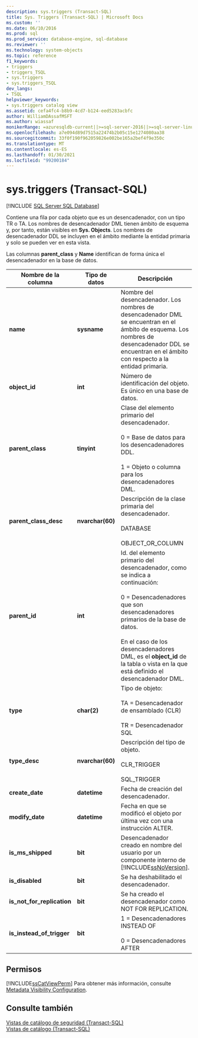 ```yaml
---
description: sys.triggers (Transact-SQL)
title: Sys. Triggers (Transact-SQL) | Microsoft Docs
ms.custom: ''
ms.date: 06/10/2016
ms.prod: sql
ms.prod_service: database-engine, sql-database
ms.reviewer: ''
ms.technology: system-objects
ms.topic: reference
f1_keywords:
- triggers
- triggers_TSQL
- sys.triggers
- sys.triggers_TSQL
dev_langs:
- TSQL
helpviewer_keywords:
- sys.triggers catalog view
ms.assetid: cefa4fc4-b8b9-4cd7-b124-eed5283acbfc
author: WilliamDAssafMSFT
ms.author: wiassaf
monikerRange: =azuresqldb-current||>=sql-server-2016||>=sql-server-linux-2017||=azuresqldb-mi-current
ms.openlocfilehash: a7e094d89d7515a22474b2b05c15e1274080aa38
ms.sourcegitcommit: 33f0f190f962059826e002be165a2bef4f9e350c
ms.translationtype: MT
ms.contentlocale: es-ES
ms.lasthandoff: 01/30/2021
ms.locfileid: "99200184"
---
```

# <a name="systriggers-transact-sql"></a>sys.triggers (Transact-SQL)
[!INCLUDE [SQL Server SQL Database](../../includes/applies-to-version/sql-asdb.md)]

  Contiene una fila por cada objeto que es un desencadenador, con un tipo TR o TA. Los nombres de desencadenador DML tienen ámbito de esquema y, por tanto, están visibles en **Sys. Objects**. Los nombres de desencadenador DDL se incluyen en el ámbito mediante la entidad primaria y solo se pueden ver en esta vista.  
  
 Las columnas **parent_class** y **Name** identifican de forma única el desencadenador en la base de datos.  
  
|Nombre de la columna|Tipo de datos|Descripción|  
|-----------------|---------------|-----------------|  
|**name**|**sysname**|Nombre del desencadenador. Los nombres de desencadenador DML se encuentran en el ámbito de esquema. Los nombres de desencadenador DDL se encuentran en el ámbito con respecto a la entidad primaria.|  
|**object_id**|**int**|Número de identificación del objeto. Es único en una base de datos.|  
|**parent_class**|**tinyint**|Clase del elemento primario del desencadenador.<br /><br /> 0 = Base de datos para los desencadenadores DDL.<br /><br /> 1 = Objeto o columna para los desencadenadores DML.|  
|**parent_class_desc**|**nvarchar(60)**|Descripción de la clase primaria del desencadenador.<br /><br /> DATABASE<br /><br /> OBJECT_OR_COLUMN|  
|**parent_id**|**int**|Id. del elemento primario del desencadenador, como se indica a continuación:<br /><br /> 0 = Desencadenadores que son desencadenadores primarios de la base de datos.<br /><br /> En el caso de los desencadenadores DML, es el **object_id** de la tabla o vista en la que está definido el desencadenador DML.|  
|**type**|**char(2)**|Tipo de objeto:<br /><br /> TA = Desencadenador de ensamblado (CLR)<br /><br /> TR = Desencadenador SQL|  
|**type_desc**|**nvarchar(60)**|Descripción del tipo de objeto.<br /><br /> CLR_TRIGGER<br /><br /> SQL_TRIGGER|  
|**create_date**|**datetime**|Fecha de creación del desencadenador.|  
|**modify_date**|**datetime**|Fecha en que se modificó el objeto por última vez con una instrucción ALTER.|  
|**is_ms_shipped**|**bit**|Desencadenador creado en nombre del usuario por un componente interno de [!INCLUDE[ssNoVersion](../../includes/ssnoversion-md.md)].|  
|**is_disabled**|**bit**|Se ha deshabilitado el desencadenador.|  
|**is_not_for_replication**|**bit**|Se ha creado el desencadenador como NOT FOR REPLICATION.|  
|**is_instead_of_trigger**|**bit**|1 = Desencadenadores INSTEAD OF<br /><br /> 0 = Desencadenadores AFTER|  
  
## <a name="permissions"></a>Permisos  
 [!INCLUDE[ssCatViewPerm](../../includes/sscatviewperm-md.md)] Para obtener más información, consulte [Metadata Visibility Configuration](../../relational-databases/security/metadata-visibility-configuration.md).  
  
## <a name="see-also"></a>Consulte también  
 [Vistas de catálogo de seguridad &#40;Transact-SQL&#41;](../../relational-databases/system-catalog-views/security-catalog-views-transact-sql.md)   
 [Vistas de catálogo &#40;Transact-SQL&#41;](../../relational-databases/system-catalog-views/catalog-views-transact-sql.md)  
  
  
